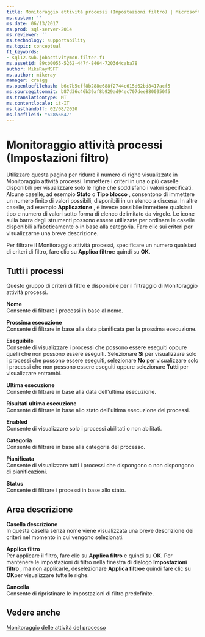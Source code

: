 ```yaml
---
title: Monitoraggio attività processi (Impostazioni filtro) | Microsoft Docs
ms.custom: ''
ms.date: 06/13/2017
ms.prod: sql-server-2014
ms.reviewer: ''
ms.technology: supportability
ms.topic: conceptual
f1_keywords:
- sql12.swb.jobactivitymon.filter.f1
ms.assetid: 89cb0055-5262-447f-8464-7203d4caba78
author: MikeRayMSFT
ms.author: mikeray
manager: craigg
ms.openlocfilehash: b6c7b5cff8b288e688f2744c615d62bd8417acf5
ms.sourcegitcommit: b87d36c46b39af8b929ad94ec707dee8800950f5
ms.translationtype: MT
ms.contentlocale: it-IT
ms.lasthandoff: 02/08/2020
ms.locfileid: "62856647"
---
```

# <a name="job-activity-monitor-filter-settings"></a>Monitoraggio attività processi (Impostazioni filtro)
  Utilizzare questa pagina per ridurre il numero di righe visualizzate in Monitoraggio attività processi. Immettere i criteri in una o più caselle disponibili per visualizzare solo le righe che soddisfano i valori specificati. Alcune caselle, ad esempio **Stato** o **Tipo blocco** , consentono di immettere un numero finito di valori possibili, disponibili in un elenco a discesa. In altre caselle, ad esempio **Applicazione** , è invece possibile immettere qualsiasi tipo e numero di valori sotto forma di elenco delimitato da virgole. Le icone sulla barra degli strumenti possono essere utilizzate per ordinare le caselle disponibili alfabeticamente o in base alla categoria. Fare clic sui criteri per visualizzarne una breve descrizione.  
  
 Per filtrare il Monitoraggio attività processi, specificare un numero qualsiasi di criteri di filtro, fare clic su **Applica filtro**e quindi su **OK**.  
  
## <a name="all-jobs"></a>Tutti i processi  
 Questo gruppo di criteri di filtro è disponibile per il filtraggio di Monitoraggio attività processi.  
  
 **Nome**  
 Consente di filtrare i processi in base al nome.  
  
 **Prossima esecuzione**  
 Consente di filtrare in base alla data pianificata per la prossima esecuzione.  
  
 **Eseguibile**  
 Consente di visualizzare i processi che possono essere eseguiti oppure quelli che non possono essere eseguiti. Selezionare **Sì** per visualizzare solo i processi che possono essere eseguiti, selezionare **No** per visualizzare solo i processi che non possono essere eseguiti oppure selezionare **Tutti** per visualizzare entrambi.  
  
 **Ultima esecuzione**  
 Consente di filtrare in base alla data dell'ultima esecuzione.  
  
 **Risultati ultima esecuzione**  
 Consente di filtrare in base allo stato dell'ultima esecuzione dei processi.  
  
 **Enabled**  
 Consente di visualizzare solo i processi abilitati o non abilitati.  
  
 **Categoria**  
 Consente di filtrare in base alla categoria del processo.  
  
 **Pianificata**  
 Consente di visualizzare tutti i processi che dispongono o non dispongono di pianificazioni.  
  
 **Status**  
 Consente di filtrare i processi in base allo stato.  
  
## <a name="description-area"></a>Area descrizione  
 **Casella descrizione**  
 In questa casella senza nome viene visualizzata una breve descrizione dei criteri nel momento in cui vengono selezionati.  
  
 **Applica filtro**  
 Per applicare il filtro, fare clic su **Applica filtro** e quindi su **OK**. Per mantenere le impostazioni di filtro nella finestra di dialogo **Impostazioni filtro** , ma non applicarle, deselezionare **Applica filtro**e quindi fare clic su **OK**per visualizzare tutte le righe.  
  
 **Cancella**  
 Consente di ripristinare le impostazioni di filtro predefinite.  
  
## <a name="see-also"></a>Vedere anche  
 [Monitoraggio delle attività del processo](../../ssms/agent/monitor-job-activity.md)  
  
  
